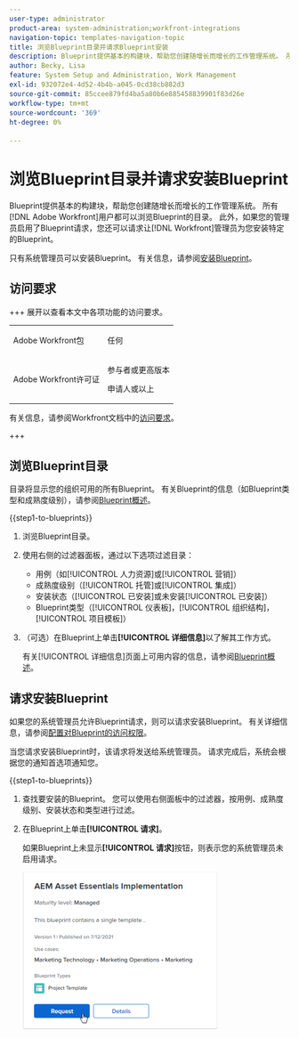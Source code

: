 ```yaml
---
user-type: administrator
product-area: system-administration;workfront-integrations
navigation-topic: templates-navigation-topic
title: 浏览Blueprint目录并请求Blueprint安装
description: Blueprint提供基本的构建块，帮助您创建随增长而增长的工作管理系统。 所有 [!DNL Adobe Workfront] 用户都可以浏览Blueprint的目录。 此外，如果您的管理员启用了Blueprint请求，您还可以请求让 [!DNL Workfront] 管理员为您安装特定的Blueprint。
author: Becky, Lisa
feature: System Setup and Administration, Work Management
exl-id: 932072e4-4d52-4b4b-a045-0cd38cb882d3
source-git-commit: 85ccee879fd4ba5a80b6e885458839901f83d26e
workflow-type: tm+mt
source-wordcount: '369'
ht-degree: 0%

---
```


# 浏览Blueprint目录并请求安装Blueprint

Blueprint提供基本的构建块，帮助您创建随增长而增长的工作管理系统。 所有[!DNL Adobe Workfront]用户都可以浏览Blueprint的目录。 此外，如果您的管理员启用了Blueprint请求，您还可以请求让[!DNL Workfront]管理员为您安装特定的Blueprint。

只有系统管理员可以安装Blueprint。 有关信息，请参阅[安装Blueprint](../../administration-and-setup/blueprints/blueprints-install.md)。

## 访问要求

+++ 展开以查看本文中各项功能的访问要求。

<table style="table-layout:auto"> 
 <col> 
 <col> 
 <tbody> 
  <tr> 
   <td role="rowheader">Adobe Workfront包</td> 
   <td> <p>任何 </p> </td> 
  </tr> 
  <tr> 
   <td role="rowheader">Adobe Workfront许可证</td> 
   <td><p>参与者或更高版本</p><p>申请人或以上</p>
  </td> 
  </tr> 
 </tbody> 
</table>

有关信息，请参阅Workfront文档中的[访问要求](/help/quicksilver/administration-and-setup/add-users/access-levels-and-object-permissions/access-level-requirements-in-documentation.md)。

+++

## 浏览Blueprint目录

目录将显示您的组织可用的所有Blueprint。 有关Blueprint的信息（如Blueprint类型和成熟度级别），请参阅[Blueprint概述](../../administration-and-setup/blueprints/blueprints-overview.md)。

{{step1-to-blueprints}}

1. 浏览Blueprint目录。
1. 使用右侧的过滤器面板，通过以下选项过滤目录：

   * 用例（如[!UICONTROL 人力资源]或[!UICONTROL 营销]）
   * 成熟度级别（[!UICONTROL 托管]或[!UICONTROL 集成]）
   * 安装状态（[!UICONTROL 已安装]或未安装[!UICONTROL 已安装]）
   * Blueprint类型（<!--Custom Form, -->[!UICONTROL 仪表板]，[!UICONTROL 组织结构]，[!UICONTROL 项目模板]<!--, Request Queue, Setup Feature-->）

1. （可选）在Blueprint上单击&#x200B;**[!UICONTROL 详细信息]**&#x200B;以了解其工作方式。

   有关[!UICONTROL 详细信息]页面上可用内容的信息，请参阅[Blueprint概述](../../administration-and-setup/blueprints/blueprints-overview.md)。

## 请求安装Blueprint

如果您的系统管理员允许Blueprint请求，则可以请求安装Blueprint。 有关详细信息，请参阅[配置对Blueprint的访问权限](../../administration-and-setup/blueprints/configure-access-to-blueprints.md)。

当您请求安装Blueprint时，该请求将发送给系统管理员。 请求完成后，系统会根据您的通知首选项通知您。

{{step1-to-blueprints}}

1. 查找要安装的Blueprint。 您可以使用右侧面板中的过滤器，按用例、成熟度级别、安装状态和类型进行过滤。
1. 在Blueprint上单击&#x200B;**[!UICONTROL 请求]**。

   如果Blueprint上未显示&#x200B;**[!UICONTROL 请求]**&#x200B;按钮，则表示您的系统管理员未启用请求。

   ![请求Blueprint](assets/blueprints-non-admin-request-bp-350x283.png)

